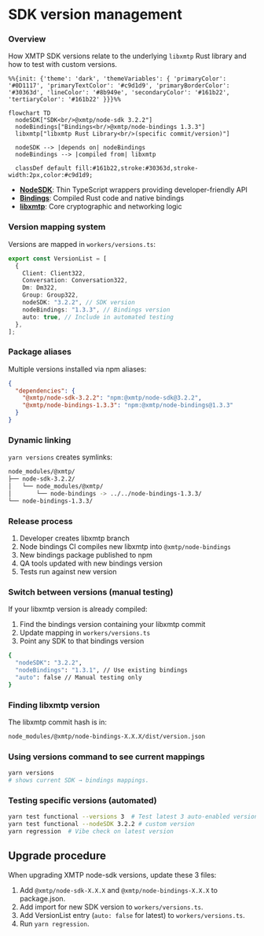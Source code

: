 # SDK version management

### Overview

How XMTP SDK versions relate to the underlying `libxmtp` Rust library and how to test with custom versions.

```mermaid
%%{init: {'theme': 'dark', 'themeVariables': { 'primaryColor': '#0D1117', 'primaryTextColor': '#c9d1d9', 'primaryBorderColor': '#30363d', 'lineColor': '#8b949e', 'secondaryColor': '#161b22', 'tertiaryColor': '#161b22' }}}%%

flowchart TD
  nodeSDK["SDK<br/>@xmtp/node-sdk 3.2.2"]
  nodeBindings["Bindings<br/>@xmtp/node-bindings 1.3.3"]
  libxmtp["libxmtp Rust Library<br/>(specific commit/version)"]

  nodeSDK --> |depends on| nodeBindings
  nodeBindings --> |compiled from| libxmtp

  classDef default fill:#161b22,stroke:#30363d,stroke-width:2px,color:#c9d1d9;
```

- **[NodeSDK](https://www.npmjs.com/package/@xmtp/node-sdk?activeTab=versions)**: Thin TypeScript wrappers providing developer-friendly API
- **[Bindings](https://www.npmjs.com/package/@xmtp/node-bindings?activeTab=versions)**: Compiled Rust code and native bindings
- **[libxmtp](https://github.com/xmtp/libxmtp)**: Core cryptographic and networking logic

### Version mapping system

Versions are mapped in `workers/versions.ts`:

```typescript
export const VersionList = [
  {
    Client: Client322,
    Conversation: Conversation322,
    Dm: Dm322,
    Group: Group322,
    nodeSDK: "3.2.2", // SDK version
    nodeBindings: "1.3.3", // Bindings version
    auto: true, // Include in automated testing
  },
];
```

### Package aliases

Multiple versions installed via npm aliases:

```json
{
  "dependencies": {
    "@xmtp/node-sdk-3.2.2": "npm:@xmtp/node-sdk@3.2.2",
    "@xmtp/node-bindings-1.3.3": "npm:@xmtp/node-bindings@1.3.3"
  }
}
```

### Dynamic linking

`yarn versions` creates symlinks:

```bash
node_modules/@xmtp/
├── node-sdk-3.2.2/
│   └── node_modules/@xmtp/
│       └── node-bindings -> ../../node-bindings-1.3.3/
└── node-bindings-1.3.3/
```

### Release process

1. Developer creates libxmtp branch
2. Node bindings CI compiles new libxmtp into `@xmtp/node-bindings`
3. New bindings package published to npm
4. QA tools updated with new bindings version
5. Tests run against new version

### Switch between versions (manual testing)

If your libxmtp version is already compiled:

1. Find the bindings version containing your libxmtp commit
2. Update mapping in `workers/versions.ts`
3. Point any SDK to that bindings version

```bash
{
  "nodeSDK": "3.2.2",
  "nodeBindings": "1.3.1", // Use existing bindings
  "auto": false // Manual testing only
}
```

### Finding libxmtp version

The libxmtp commit hash is in:

```bash
node_modules/@xmtp/node-bindings-X.X.X/dist/version.json
```

### Using versions command to see current mappings

```bash
yarn versions
# shows current SDK → bindings mappings.
```

### Testing specific versions (automated)

```bash
yarn test functional --versions 3  # Test latest 3 auto-enabled versions
yarn test functional --nodeSDK 3.2.2 # custom version
yarn regression  # Vibe check on latest version
```

## Upgrade procedure

When upgrading XMTP node-sdk versions, update these 3 files:

1. Add `@xmtp/node-sdk-X.X.X` and `@xmtp/node-bindings-X.X.X` to package.json.
2. Add import for new SDK version to `workers/versions.ts`.
3. Add VersionList entry (`auto: false` for latest) to `workers/versions.ts`.
4. Run `yarn regression`.
